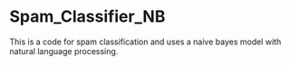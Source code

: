 # Spam_Classifier_NB
This is a code for spam classification and uses a naive bayes model with natural language processing.
